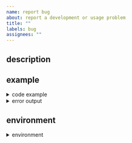 ```yaml
---
name: report bug
about: report a development or usage problem
title: ""
labels: bug
assignees: ""
---
```


## description

## example

<details>
  <summary>code example</summary>

```sh

```

</details>

<details>
  <summary>error output</summary>

```sh

```

</details>

## environment

<details>
  <summary>environment</summary>

```sh

```

</details>
